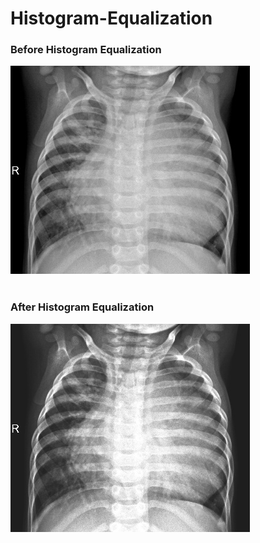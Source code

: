 # Histogram-Equalization

### Before Histogram Equalization
![GitHub Logo](/images/Chest_X-Ray_Before_HE.jpeg)
<br><br>
### After Histogram Equalization
![GitHub Logo](/images/Chest_X-Ray_After_HE.jpeg)
